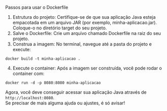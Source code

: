 Passos para usar o Dockerfile

1. Estrutura do projeto: Certifique-se de que sua aplicação Java esteja empacotada em um arquivo JAR (por exemplo, minha-aplicacao.jar). <br>
Coloque-o no diretório target do seu projeto.
2. Salve o Dockerfile: Crie um arquivo chamado Dockerfile na raiz do seu projeto.
3. Construa a imagem: No terminal, navegue até a pasta do projeto e execute:

```
docker build -t minha-aplicacao .
```

4. Execute o container: Após a imagem ser construída, você pode rodar o container com:

```
docker run -d -p 8080:8080 minha-aplicacao
```

Agora, você deve conseguir acessar sua aplicação Java através de `http://localhost:8080`.<br>
Se precisar de mais alguma ajuda ou ajustes, é só avisar!



